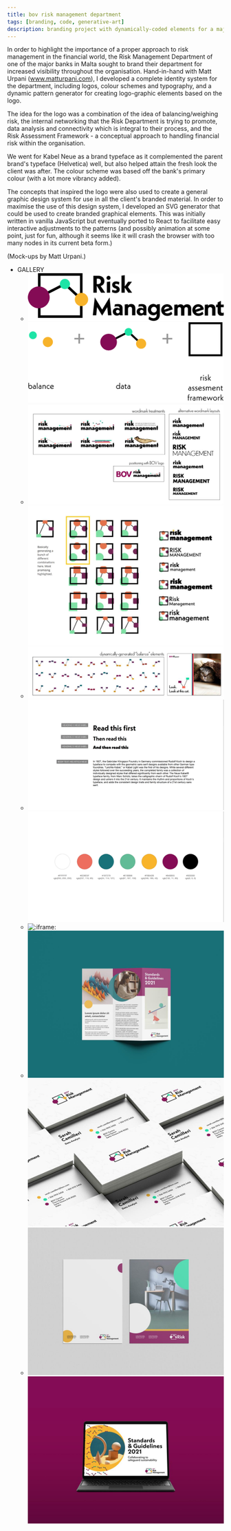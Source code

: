 ```yaml
---
title: bov risk management department
tags: [branding, code, generative-art]
description: branding project with dynamically-coded elements for a major local bank
---
```


In order to highlight the importance of a proper approach to risk management in the financial world, the Risk Management Department of one of the major banks in Malta sought to brand their department for increased visibility throughout the organisation. Hand-in-hand with Matt Urpani (www.matturpani.com), I developed a complete identity system for the department, including logos, colour schemes and typography, and a dynamic pattern generator for creating logo-graphic elements based on the logo.

The idea for the logo was a combination of the idea of balancing/weighing risk, the internal networking that the Risk Department is trying to promote, data analysis and connectivity which is integral to their process, and the Risk Assessment Framework - a conceptual approach to handling financial risk within the organisation.

We went for Kabel Neue as a brand typeface as it complemented the parent brand's typeface (Helvetica) well, but also helped attain the fresh look the client was after. The colour scheme was based off the bank's primary colour (with a lot more vibrancy added).

The concepts that inspired the logo were also used to create a general graphic design system for use in all the client's branded material. In order to maximise the use of this design system, I developed an SVG generator that could be used to create branded graphical elements. This was initially written in vanilla JavaScript but eventually ported to React to facilitate easy interactive adjustments to the patterns (and possibly animation at some point, just for fun, although it seems like it will crash the browser with too many nodes in its current beta form.)

(Mock-ups by Matt Urpani.)

- GALLERY
  - ![:component:](./_assets/Logo.svelte)
    ![:component:](./_assets/Rationale.svelte)
  - ![sketches](./_assets/brainstorming-1.jpg)
    ![sketches](./_assets/brainstorming-3.jpg)
  - ![sketches](./_assets/brainstorming-2.jpg)
  - ![typography](./_assets/designs-1.png)
    ![colour](./_assets/designs-2.png)
  - ![:iframe:](https://vigorous-banach-528b70.netlify.app/)
  - ![mock-ups](./_assets/mockup-1.jpg)
    ![mock-ups](./_assets/mockup-2.jpg)
  - ![mock-ups](./_assets/mockup-3.jpg)
    ![mock-ups](./_assets/mockup-4.jpg)
